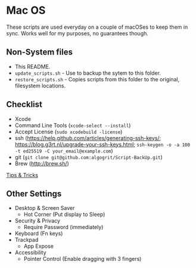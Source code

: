 # Mac OS

These scripts are used everyday on a couple of macOSes to keep them in sync. Works well for my purposes, no guarantees though.

## Non-System files

 - This README.
 - `update_scripts.sh` - Use to backup the sytem to this folder.
 - `restore_scripts.sh` - Copies scripts from this folder to the original, filesystem locations.

## Checklist

- Xcode
- Command Line Tools (`xcode-select --install`)
- Accept License (`sudo xcodebuild -license`)
- ssh (https://help.github.com/articles/generating-ssh-keys/; https://blog.g3rt.nl/upgrade-your-ssh-keys.html; `ssh-keygen -o -a 100 -t ed25519 -C your_email@example.com`)
- git (`git clone git@github.com:algogrit/Script-BackUp.git`)
- Brew (http://brew.sh/)

[Tips & Tricks](https://gist.github.com/brandonb927/3195465)

## Other Settings

- Desktop & Screen Saver
  - Hot Corner (Put display to Sleep)
- Security & Privacy
  - Require Password (immediately)
- Keyboard (Fn keys)
- Trackpad
  - App Expose
- Accessibility
  - Pointer Control (Enable dragging with 3 fingers)

